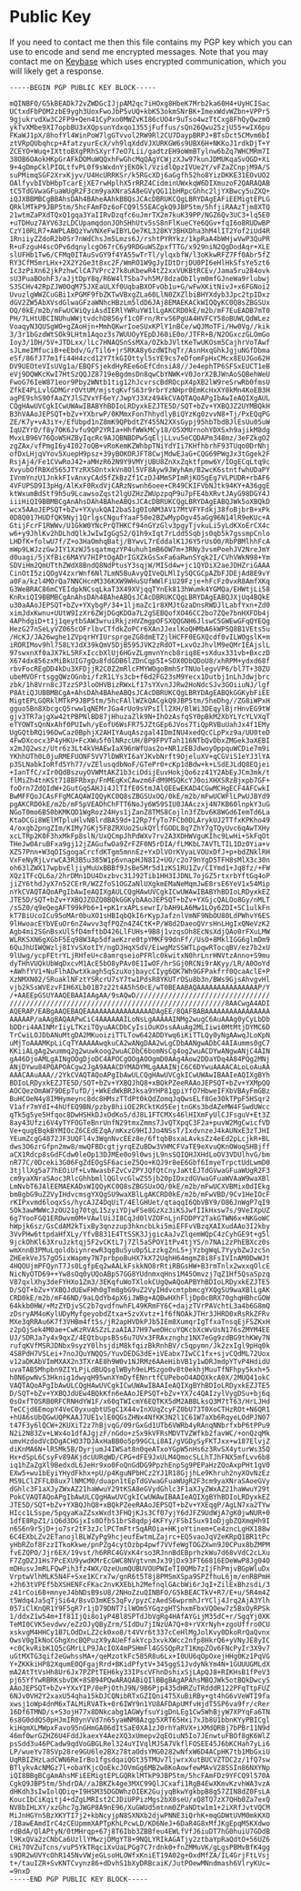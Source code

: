 # Public Key

If you need to contact me then this file contains my PGP key which you can use
to encode and send me encrypted messages. Note that you may contact me on
[Keybase](https://keybase.io/xerthesquirrel) which uses encrypted
communication, which you will likely get a response.

    -----BEGIN PGP PUBLIC KEY BLOCK-----
    
    mQINBFO/G5kBEADk72vZWDGcIJjpAM2qc7iHOxg8HbeK7Mrb2ka60H4+UyHCISac
    UCtxdFbPOM2zbE9ygh3UoxFwoJbP5vUQ+kbK53okmSNrBK+ImexWdvWZbn+VPPr5
    9gjukrvdXw3C2FP9+Qen41CyPxo0MWZvKI86cUO4r9uTso4wzTtCxg8FhQyQwzmO
    ykTvXMbe9XI7opbBU3xXQpsunYdxqo1355jFuffus/sQn26Qwu25zjU55+wIX6pu
    FKaWJ1pX/8hofYl4WinPoW7lgGTvvol2RW9Rl2CU7DaypBRPJ+BTsDct5CMvm6bI
    ztVRpQUbqhcp+AfatzyurEcX/vh9lqXddVJXURKGW6s9UBX6H+NKKoJ1rdkDjT+Y
    ZCEYO+Wuq+IXttoBXgPRhSXyrf7eO7Lii/gadtzEH9oWmBTylnw6bZq7WHCMRm7I
    38OB6OAokHKpGrAFkDOMuWQQxhFwGhcMqQAgYCWjzXJw97kunJDMUKqaSvOGD+Xi
    9+4gDmpCklPIOLtfvPL0f9sWxdnYjEKOkl/VzidlQpzIVUe2Y/vFZaZCnpjM9A/S
    suPMimqSGF2XrxKjyv/U4HcURRKSr/k5RGcXDj6aGgfh52ho8YizDKKE31EOvUO2
    OAlfyvbIVbHbpTcarEjXE7rwHplhX5rRRZ4CidminUWxkqW6DIXmuzoF2QARAQAB
    tC5TdGVwaGFuaWUgR2F3cm9yaXNraSA8eGVyQG11bHRpcGhhc2ljYXBwcy5uZXQ+
    iQJXBBMBCgBBAhsDAh4BAheAAhkBBQsJCAcDBRUKCQgLBRYDAgEAFiEEMigtEPLG
    QRklMTkP9JBP5tm/5hcFAmFDz6oFCQ9l55EACgkQ9JBP5tm/5hfjiRAAzTjm8XTQ
    21wtmZaPXdTQxQ1gqa3YaIIRvDzqfc6uJmrTX2m7kuK39PP/NGZ6Qv3UC3+lq5E0
    +uTDHuz7AYV63zLDCUpamqdonJOhSHhUtv5sS8nFlKueCYe6QGv+fqI6o8RUDwBP
    CzY10RLR7+AWPLABQzYwVNXeFwIBYLQe7KL328KY3BHXDha3hM4lIT2Yof2iUd4R
    1RniiyZZdoR2b0Sr7nWdChsJm5Lmzs6J/rshtPYRYkz/1kpRaA4bWHjwVwP3QuPR
    R+uFzguH4scOPv6dqnylcgO67rC6y9RDGuWSZpxfTTG/x929niN2QgDodAqr+XLE
    slUFHb1Tw6/CFMq0ITAuSvGY9f4YA55wTrTl/ylqxbfW/l3oKkwRFZ7Ff0Abr5fZ
    RY3CfM5mrLHx+2X2Y2Ge3t8xc2F/WmRO1W9gJyIDtDrjDU0PI6eHlHkSfsYe5zt6
    Ic3zPiXn62jkPzhwClCA7VPrc27k8uKbewR4tZ2xxVUKBtRCEv/Jama5ru284ovk
    sU3PuaBOohF3/aJjtDpY8q/R6W4lTSba7vh5M/8dzaObIlym0mfGJneWa9rlubwj
    S3SCHv42RpZJW0OqM75JXEaULXf0UqbaBXOFvOb1u+G/wFwXKitNivJ+x6FGNoi2
    UvuzlgWWZCuGBi1xPGMF9fbZKTwVBxgZLa60LlN0ZXZlbiBHYXdyb3Jpc2tpIDxz
    dGV2ZW5AbXVsdGlwaGFzaWNhcHBzLm5ldD6JAj8EMAEKACkWIQQyKC0Q8sZBGSUx
    OQ/0kE/m2b/mFwUCWiQyiAsdIERlYWRuYW1lLgAKCRD0kE/m2b/mF7EuEADB7mT0
    PH/7LHtUBCINUhuWWjtvdchD856yf1cOFrn/RrvS6PgUA4HVFCY58oBUWLQdWLez
    VoaqyN3QUSgWO+gZAoHjn+MmhQKwrIoeSUxKPlY1nBCe/wQJMoTFi/Hw0Vg//kik
    3/3r1bGzdWtSOk9LHtm1Aqoz3s7WUUOyYEpDJ60iE0o/JTFR+B/N2OGxczGLOmGo
    Ioy3/1DH/5V+JTDLxx/lLc7HNAQSnSsMXa/OZkbJVltKeTwUKOsm5CajhrVoTAwf
    sJLmeIMfuciB+eEbdv/G/Til6+jrSRKA8y6zdWIhqTr/AsnHxqGhkJgjuNGfDbma
    eSf/86fJ77m1fi44H4zcd12Y7tkGIOttyl5sYE9cs7eDfomFpHxCMcx8EUJGo62H
    DV9UEOteVIsUVg1a/EBQFSjekdHyREe6oEfCdnsiA8//Je4ephTP6SFSxEUCT1eB
    eVj9DQWKcKwI7HtSzQQJZ8719eBgdmsDn8qwCbYNWK+V0JorX2BJWnAoSQBehWeU
    FwoG76IeW871eor9Pby2WNtb1tig12hJcvrscBdROcpX4pXB2lW9reSrwRb0fmsU
    ZfkE4PLLvlGDMGrrOVtUM/mjstqKvfS63r9rbrYzNHpr0EmKcHxXY8kMn4KoEB3H
    agPE9shS90fAaZYJlSZVxYF6eY/JwpYJ3Xz494kCVAQTAQoAPgIbAwIeAQIXgAUL
    CQgHAwUVCgkICwUWAwIBABYhBDIoLRDyxkEZJTE5D/SQT+bZv+YXBQJZ2UYMBQkH
    B3hVAAoJEPSQT+bZv+YXbrwP/0KMmxFonThhydlyBiQYzKg0zvvN8+Tj/PxEQqPG
    ZE/K7y+vA3iY+/EfUbpd1nZ8mK9QPbdtZY455N2XXsGypj95hbTbdBJlEsUu05uW
    IqUZYrD/f8y7OK6Jvfu9QP2YRIa+HhfWWkMCy18/O5XMUrnohYDXSxh9ajikM8dg
    MvxLB96V76QoW5HZByIqcRc9AJQBNBDPwSqEljLLvu5eCQDAPm348mz/3eFZkgO2
    zgZAx/vfPmgI6y4I027oQB+vRoKemKZWhbpTNiYdYIi7KHfhbrhF93TUqo0DrNhj
    ofDxLHjqVYov5XuepH9psz+39yBOKORJFT8CwjMdwEJaG+CQG69PWgJx3tGgek2F
    RsjAj4/Fe1CVwRoJ42+aMHzR62N9Y9VMYjUBU8ZnXxZqktfpmw6Y/IOgECqLtq9c
    XvyubOfRBXd565JTYzRXSOntxkVn8Ol5VF8Ayw9JWyhAm/B2wcK6stntfwhUDaPY
    IVnmYnzU1JnkkFIvAnxyCAd5fZkBzZf1CzDJ4MmSPImRjKO5gEg7VLPUDR+rbAF6
    4VFUPSD9I3pHg/AlKxF0RxdVjCARzNswnh6oee+CR49CKIFVbNJtk94KY+A36ggE
    ktWxumBdStf9h5u9LcawsoZqst2lgUZHzZWUpzpqP9u7pFE4bXRvtJAyG98DGY4J
    iiiHiQI9BBMBCgAnAhsDAh4BAheABQsJCAcDBRUKCQgLBRYDAgEABQJWk5oXBQkD
    wcx5AAoJEPSQT+bZv+YXyukQAI2baS1g0IoNM3AV17MtVFYFdkj38foBjbrB+xPk
    0D8Q017HUDfQK9Nyj1QrlgsCNgufYaaF50e2BZwMypOgv45aGg96N14lR9eKUc+A
    GtijFcrF1RWWv/U1GkW0YNcPrQTHKCf94nGYzGlv3pgyTjvkuLi5yLdKXoErCX4c
    w6+y9JhlKv2hDLhdQlkJwIwIgGgS2/Q1h9xIqt7rLdd5Sqbjs0qb5k7gssmpCnlo
    LHDfK+folwU7f/Z+o3HaOmhqBatj/BYwvL7rEddalK1J6Y5rUsO0/RbPBMlhhFcA
    mWp9LWJzzGwJIY1XzWJ5sqatmqzYP4uhuh1mB6OW7m+3RNy3vsmPoehJV2NreJmY
    d0uagi/5jXfBic6MAYV7HIPtOgADrIGXZkGsSxFa6aRwnSYqk2I/CVhVWkN98+Ym
    SDViHm2QmUTthZWdX8BndQ8NdPtusY3sqjW/MISd4w+jc1QYDiX2aeJDHZriGAAA
    CinOtI5ziQOgV4zxrWnf6Nl7LmN5BuAvyQIVeQLMlIySQCGCpAZbFJDEjAd8E9vY
    a0Fa/kzl4MOrQa7NNCHcnM336KXW9WHuSUfWWlFiU29Fzje+hFcFz0vxR8AmfXKq
    G3WeBRAC86mCYEIdpkNCsqLkaT3X49XVjqqTYnEk813hWumk4YGMQa/EHWtjLi58
    KnRxiQI9BBMBCgAnAhsDAh4BAheABQsJCAcDBRUKCQgLBRYDAgEABQJXjUq4BQkE
    u30aAAoJEPSQT+bZv+YXybgP/34+1ljmaZc1r8XMJtGzaDnsRWDJlLabfYxn+Zd0
    ximJdxKwnu+UUtW9IzXr6ZWjDGqKDOa7L2gSEBQofXO46CC2bo7ZQe7bnHXFDb4j
    4APhdgiD+t1j1qeytbSAW3wruiRkjzHVZmgpOFSXQQGNH6JlswC5GWEwGFqQYEQg
    HezG27nSeLyVZ065cOFrlbvCTfdkZoPCr6XAnJJexlKoQHMbA6kWP5Q8B1VEts5u
    /HcKJ/JA26wghe1ZVpqrHYIUrsprgeZG8dmETZjlHCFF0EGXQcdf0vILWOgslK+m
    iRORIMov9hl758LYJdX39kQmV5DjB595JVK2zRdOT+LxvOzJhvlM9eQMrIEAjslL
    97swxnXf0aJX7kL5RFxIccbXlUj6HGvZLgmvnYncb8riq8E+sXdux331vb+BxczD
    X674dx856zxMiBkUIG7gQu8fdGDB6lZDnCqp5I+SOX0DbQDoU8/xhRPM+ydxd68f
    rbvFocREgDD4kDu3XFDjjR2C0Z2mRlcFMYWOgoBmhSrTNUolegvVP6/bl7T+30ZU
    ubeMVOFrtsggQWzOGnbi/fzR1LYs3cb+f6d2FG23sM9Yecx1Dutbj1nLhJdwjbrc
    zbk/1h8Vrn8cJTzzSP3loOHVBizRWxLf17sYXvnJJRw2HoNdcSJv3GOiiuNJ/lgf
    P8AtiQJUBBMBCgA+AhsDAh4BAheABQsJCAcDBRUKCQgLBRYDAgEABQkGGKybFiEE
    MigtEPLGQRklMTkP9JBP5tm/5hcFAllWZkQACgkQ9JBP5tm/5heDhg//ZG8iWPxH
    gguo5Bn8XbcgcQ5rww1qNEMrJGa4rUo9sVPsIll2XH/BlWi3DEqylBjrHnvEG9tW
    gjv3TR7ajgXw42tPBPNlBD87jHhuzaZlk9N+IhOzAsfqSY0pBkM2XbYLYcYLVXqT
    eTYOWTsQnNxAhf0PUIwh/yEofU6WsFR75JZtGEp6JVos7TiQpRVBuUahJx4f1EMy
    UgGQtbRQi96DwCaz0BphjX2AHIYAuqAszgal4IDmINU4xedQcCLpPxz9a/UU0teD
    4FwDXcocx3P4yHKU+FcXWu5f0lNRzcUH/BP9FPVTah116NTbQvDbxZMGek3aXEBI
    x2mJQ2wsz/Utr6z3Lt4kVHAEwIaX96nWfUas2o+NR1zEBJdwoyOppquWCDie7m9i
    YKhhUTh0L0juRMEFUONF5VV7lDWRYI6aYJKvbNrft9OjeluXV+qCGViS1eYJ3lYA
    p3SLNabkIoRfd5Yh77/vZElusqdbNoF/GTePr0+cKp1dBdw+k+LSdEJLdQ8EQjei
    +IanTfC/xIr0QdBszuyOVWMtAKZ1b3ciOdijEuvHokjQo6zz41Y2AbEyJCm3mk/t
    flMiZh4tnKSt718BFRbxp/FnMEqKxCAwzm6FdM9MSQKcYJ0oiXHXSRzBjxpb7GF+
    foOrn7ZdQIdW+2GutGqSAHJi4JlTIfE0StmJAlQEEwEKAD4CGwMCHgECF4AFCwkI
    BwMFFQoJCAsFFgMCAQAWIQQyKC0Q8sZBGSUxOQ/0kE/m2b/mFwUCWFlLPwUJBYd9
    pgAKCRD0kE/m2b/mF5pVEADhChFTT6NoJy6W59SIU0JAAczxj4N7KB60lnpkY3uG
    NGoT0mo6B50bKMKQD1WgRoz24Hys1jZanZ8TMS8Cojln3fZbv6K8WGd6IemTd6La
    KtaDCGi8WElMTpluHlvNBlrdBA59d+12Rp7fyTo7FCb0DLArykUJ2TTfxKPKho49
    4/oxgb2pngZIm/KIMy7GKj5F8ZRXUo2SukQYlfGODL8q7ZhY7gTQyUvc6qAwTXHy
    xcLTRp2K0F3hxMkFp8slN/UxQCmpJhPdWXv7rv2A3XDHWVguKIhc9LwHi+SkFqOt
    THeJw0AruBFxa9gj12jZAGufwOa9ZrFZF0N5rDIA/fLMKbL7AVTLTIL1Dz0Yia+v
    XZ57Pnn+W3qOISgogaCrcfdKTgm5mnnEz+YxDlVOrKVyaLVOUxDfJ+p+bdZNklRH
    VxFeNyRjLvrwCA3R3B5u385W1p6vnapHJN8I2+UO/c2o79nYgD5TFH8sMlX3c30n
    oh63lZWX17wpbvEljiyMuUxBBBf9JsBeSMr5d1zKS1RU1Zv/CIYmd1+Jq8fz/+FW
    XQz1TFcQL6a/2hrDMn1DU4Dxzbvc31J92Tib1HH3IJDNL7ojGZ5rtxrbYftGq4oP
    jiZY6thdJyX7n52CErR/WZZfoS1OGZaNlUXgkmEMaNeMqmJwE8rsE6YeV1x54Mip
    nYkCVAQTAQoAPgIbAwIeAQIXgAULCQgHAwUVCgkICwUWAwIBABYhBDIoLRDyxkEZ
    JTE5D/SQT+bZv+YXBQJZOZQ0BQkGGKybAAoJEPSQT+bZv+YXGjcQALOo8Gy/nMLT
    /sSZ0/q9eQegAFT99kPb6+1+pK1rxAPLsewrI/bAH9LA6Mw1LOy6ZDI+SC1ulkFn
    kT7BiUcoICu95oMAr0buXO1sHBIqbQkI6rKypJafznlVmNF9NbOU80LdPWhvY6ES
    9lHwoacEYbVEuOr6nZ4wvv3qfPQZn4Z4CtK+P/W8d2DaeoQVrsHnLHgIxQNeVzK2
    Agb4mi2SGnBsxUlSfD4mftbD426LlFUHs+9B8j1vzqsOh8EcNsXdjQAo0rFXuLMW
    WLRKSXN6gXGbF5Eq98W3Ap5dfaeKzre0tpYMKF99dnFf//UsO+8MklIGG6glmDm9
    6QuJhUIWQWzlj8IYvSXotIY/ngDJHqXSdV/EiwgMzSSWTLpqwRTocqBV/ez7b2xU
    9lUwg/ycpFEtrYLjRHfeU+c8amrqseioPFRlc0kwitxN0hrLnrHNVtzAnno+S9mu
    dyTHhVUQkUbWqDxcvM1AcE5bO8yPAv0E1IwOF/hrSGj0RCNi9rAKyy/LR/A0OoYd
    +AWhfYV1+NuFlhADwtXkagh5qSzuXojbaycCIyg6QK7Wh9GFPakfrf0QcaAclE+P
    XzNMXN02/SRuaklNFztYSRcrU7sY7tw1PdsR8YKUTrOSu8b3n/BWs9GjsAhvgvHl
    vjb2kSsWVEzvFIH6XLb01B7z22t4A5hS0cE/wT0BEAABAQAAAAAAAAAAAAAAAP/Y
    /+AAEEpGSUYAAQEBAAIAAgAA/9sAQwD/////////////////////////////////
    /////////////////////////////////////////////////////8AACwgA4ADI
    AQERAP/EABgAAQEBAQEAAAAAAAAAAAAAAAADAgEE/8QAFBABAAAAAAAAAAAAAAAA
    AAAAAP/aAAgBAQAAPwCiC4AAAAAAILoNsLgAAAAAINMg2wugC6AuAAAg0yCyLbDb
    bDDri4AAINMrIiyLTKziTQyuAACDbCyIsiOuKOssAAuAg2MLIiwi0MtMtjDYMC6D
    TrCwiLOJDbANuMtgDA2MKuoiziTTLTow642ADDYwq6iKiTTLQy0yNgAAwqJLoKpN
    uMjToAAAMKpLiCqTYAAAAAwqkuCA2wANgDAA2wLgCDbAANgwADbC4AIAumms0gC7
    KKiiALgAg2wummq2g2wuwkoog2wuACDbC6bomNsCg4og2wuACDYwANgwANjC4AIN
    gA46DjoAMLgAINgOOgDjoDC4APOCgOOgAOOgmD0AAg4Aow2DDaYDq4A84PQg2MNj
    ANjDYwu84PQAPOACgw2JgA9AAACDYMADYMLgAAAINjC6C6DYwuAAAACALoLoAuAA
    AAACAAuAAA//2YkCVAQTAQoAPgIbAwULCQgHAwUVCgkICwUWAwIBAAIeAQIXgBYh
    BDIoLRDyxkEZJTE5D/SQT+bZv+YXBQJhQ8+xBQkPZeeRAAoJEPSQT+bZv+YXMpQQ
    AOCQezOmAW79DEpTufD/j+WkEdWkBRJksa9YHP81gpiYfO7HbweIFXbVBAyFmGBz
    BuHCOeN4y8IMHymeync8dc8HMszTTdPt0kQdZomqJqQwsELf8Ge3OkTPpF5HSqr2
    V1afr7mYdI+4hUfEQ9BN/pzby8hiiOE2RCktKd5EejtnGKs3bdAZeMW4FSwdUWcc
    qTk5g5ye5Hfqoc8DwHSHkDJxOdKo5/dJ8L1FTCMXs46lHIXmFyUlCJFsguV+Et3Z
    8ay43Ufzi6V4yTYFOGTeBnrUnfN29tmxZmms7JvQTXpqC3F2a+puvW2MgCwicfVD
    Ve+qugEBqkBYMIOcZ6CEdEZqA/mKxzG9HIJJo4NSsT/IxdvnzeJ4kAUNxE3zTJHI
    YEumZcgG4872JF3UQFl4v3WqnNvcEEz8e/6ftqbBsxaLAvksZz4eEd2pLcjkR+BL
    dws3O6zrGfpn2mw8/mwQFBDcgtjyrqEZuBDw3VHMCFVaTE9eXvuQKnOWoqSHBjff
    aCX1Rdcp8sGdFCdw0leOp13DJMEe0o9l0wsjL9nsSQIQHJXHdLoOV3VDUlhvG/bm
    nR77C/0Dceki3G06FgZdEOgSF6acieZ5Qo+KQJ9r8eE6Gbf6ImyeTrpctUdLwmD0
    3tjllXg5a77hEOiUf+LvNwasbFZvCvZPYJQfQtCnyJaKtEJTdGVwaGFuaWUgR2F3
    cm9yaXNraSAoc3RlcGhhbmllQGlvcGlwZS5jb20pIDxzdGVwaGFuaWVAaW9waXBl
    LmNvbT6JAlEEMAEKADsWIQQyKC0Q8sZBGSUxOQ/0kE/m2b/mFwUCXVBMix0dIEkg
    bm8gbG9uZ2VyIHdvcmsgYXQgSU9waXBlLgAKCRD0kE/m2b/mFwVBD/9Cv1HeIOcF
    rKIPxvmd6loqxSs/hycAJZ4DqUiT/4ElGHUet/qtaqqI6QbVBY9/O86JnWgP7qI9
    SOk3awMWWcJzOU21g70tgL15zyiYDjwFSe8GzXz3iKSJwfIIkHxsw7s/9VeIXpUZ
    6g7YooFGQ1ERDwvm0M+VAwlUiJI8CqJd0lVZOFnLjnFDDPY2TakGTWN6x+NKGoWC
    hWpjk6sz/GsCdAM2kTixBy3qnzzup3hkncbLki5miEFFvVBzqXAIXudAAo3I2kby
    3VvPHw6ttpdaHfXLy/YfvB831E4TtSSK3JjgicAaJvZlqemWQpC4zCyhGE9t+g5l
    9jckOhKl63XruJzktqj5F2vCKtL7j7Zl5aSPOY1tPv4tjYS/n7NAi2zPhEBXcz0s
    wmXnnB3PMuLqoldbiynrewR3qg8uSyu0p5LzzkgZnL5+jYzbgWqL7YyybZwJzcSn
    ZHEekVeJS7gO5ixWapmy7N7prbpoBuHX7kX72UqhH64mgmZ8i8FsIVInAM0DwWJt
    4HQOUjmPFQynT7Js0LgfpEq2wAALkFskkNO8rRtiRBGsHW+B3rmTnlx2wxxqOlcE
    NicNyOTD69++Yw8sOq0yUQoABpS7GG8YUdnmxqHns1M45Omvzj7qZ1Hf5QsaSpzq
    V87qxlXhy3deFYHXo1Zm3/3EKqfuWoTXlokCUgQwAQoAPBYhBDIoLRDyxkEZJTE5
    D/SQT+bZv+YXBQJdUEwFHh0gTm8gbG9uZ2VyIHdvcmtpbmcgYXQgSU9waXBlLgAK
    CRD0kE/m2b/mF46ND/9aLQdYb4pX6iJWBg+AQBwHXhFljDp0cBRX70ghqHBhcGOW
    64kkb0HW/+MzZYDjvSC2b7qvdfnwhFL49KRmFY6C+dajzTVrPAVchtL3a4b6G8mQ
    zDsryAM4oKylUDyMyfgeyobdZtxa+SzvXvtz+1f6fNOAkJTHr3JHRD0xRsRkZFRv
    MXe3qRRAu6K7f3VHBm4ft5s/jR2apHVDkPJb5IEm8XumqrIgTfxaTnsqEjFSZKxH
    z2pQjSek4M0ae+CwKzRVASZzLzaAIAJ7H97weOHcuYQKcbXcWvUsN176sZMYM4EE
    UJ/SDRJa7y4x9qxZ/4EQtbupsB5s6u7UVx3FRAxznghz1NX7eGg9zdBG9thKWy7N
    rufqKVfMSRJDNbx9syzY0lhsjdiM8kfqizBkRnhBV/c5qpymn/Jk2zxIgl9pHq0k
    4S8PdH7VSLei+7noJQuYNQQS/YuvDEDG3dE+iVEabx7IwCC1fx+sjvCQdML72Uox
    v12aDKAbVImMXAX2n3TXrAE8h9W0v1NJRMz6AAeHibVB1y1wDRJmdpYTvP4HdidU
    uvaTAB5Mhpbn9ZIYLPjLdBUQsglWByh9eLMSzgo0v8t0ekhjMuuTfNFhpy5kxh+5
    h0N6pwNvS3Hknig1dwyqH95wnXYmDyfENnrtfCUPeboO4ADQXkcA0X/2MUQ41okC
    VAQTAQoAPgIbAwULCQgHAwUVCgkICwUWAwIBAAIeAQIXgBYhBDIoLRDyxkEZJTE5
    D/SQT+bZv+YXBQJdUEw4BQkKfn6eAAoJEPSQT+bZv+YX7c4QAIzylVygDSu+bj6q
    0sOxfTOSRB0RFCRNHdYW1F/x60qTWIcmY6EQTKX5dM2ABBLksQ3M7tT63/HrLJHd
    TeCCjd6EmopY4VeC0yxuqbtUSgC1X44vInXUqZcyFZ0bU73T0XoCTHzROt+N6QR1
    +hUA6sUbQGwUQPKAAJ7UE1vlE0QGsZHNx4NfKK3N2l1C61W7aXb6RqyeLOdPJN07
    t47F3y6lQCW+2KUXiT2z7hBjvqG/09rGxGd1UTb6VWRb4yRAnqNNbrfxbP6tPPu9
    N2i2N83Zv+LWx4o1dfAJgjzF/nGdo+zSx9kVFRsMDVTVZWfkb2favWC/+onQzqMk
    umvHzdodVcDDgACHO37DJAxHaBB0o5p99GCLi8AI/gVGDySyFKTJxx+w187ElvjZ
    diKnMA6N+lR5Mk5B/DyrjumJ4IWSat8n0qeATxoYGpW5nHs6z3RvSX4yturWs35Q
    Hx+dSpL6CsyFv89AKjdcUURqWD/CPG+dFE9JxULM4QmocSLLhTJhFNX5mfLvv6b8
    iq1hZaZgXl9BedxdL6JeHr9xo0FoQnGdDG9PpzhEnpSg9PEPaHzZQoAxpPHt1gV0
    EXw5+wu1bEyiYHydFkhx+pU/p4KguNPbHCz2YJ1R18GjjhLe9Khruh2nyXOvNzEz
    MS9LClZFFL08ux7lNMCM0/duapn1tEpTdGVwaGFuaWUgR2F3cm9yaXNraSAoeGVy
    dGhlc3F1aXJyZWxAZ21haWwuY29tKSA8eGVydGhlc3F1aXJyZWxAZ21haWwuY29t
    PokCVAQTAQoAPgIbAwULCQgHAwUVCgkICwUWAwIBAAIeAQIXgBYhBDIoLRDyxkEZ
    JTE5D/SQT+bZv+YXBQJhQ8+xBQkPZeeRAAoJEPSQT+bZv+YXEqgP/AgLN7xa2TYw
    HIcc1LSspe/5pqyaKaZZsxWxdt3FHQjKJs3Cf07yjY6dJFZ9UdWjA7gK0jwNUR+0
    1dfE8RpZ1/iQ6d3DGjxIs0DfbS1brS8qdpj4KFYy/FSbI5ux91oDjgbZQXmqHh9I
    n6S6n9r5jD+jo7sr2tF3zJclPCTmFtr5qAROia+HKjoYtinem+Ce4zncLgHX188w
    6C4EXbLZv2ETanojlBLWZyPg9hcjeufEwtmLZajrc+EQ5vaoJqV2eKRpQ1BR1tPc
    yHbRZof8FzzITkoKkwe/pnPZg4cytOzbp4pwf7VVfeWgTOGZXwn9J0CPux8bZMPM
    fvEZQPO/Jjr6EX/19vst/h6RRC4GVxK4rso3RJnnBdEBprhzkWu7d68vVdC2cLXu
    F7ZgDZJ1Hs7PcEXU9ywdKMrEcGWC8NVgtvnmJx39jDx93FT66816EDeWwP8Jg04O
    mDHusvJmRLFQwPih3fz4WX/OzeUumQUBUVOUPWIeTI0QMb7zIjFhPmjvBGpWluDx
    VrptwVlhMLK5N4F+Sxe1KCrx7w/gnR6t5T8j8PMSmXSpa9SPZfhuL6jm/enRBPmH
    +2h63tVPEf5bXSHENFcFKac2nvKXEbLh2MefnqlGAcbWi6rJqI+ZilExBhzsdi/3
    z41rCoi6B+mnyeJ4bNDsB9sU8/2NHoZzuQINBFO/G5kBEACTkV+R7/E+u/5R4m4Z
    t5Wdq4Ja5qTjSi64/BsvD3mKES3qFv/pyzCzAedS6wprmhJrYClj4Jrq2AjA3Ylh
    057iClKnQR1Y9F5gR7r1jD79DNT7ilWOm5YGqzgHTShxmFbxVQOew7z5BxOyRPSk
    1/ddxZ1w54m+If81IjQi8o1yP4Bl8SPTdJbVgRg4HAfAYGijM35dC+r/SgqYj0XK
    TeMI0CVK5evdwv/eZzOJyQByZrm/SIdDu7jINzUA7Q+8+rVXrNyh+zgoUffro0CU
    xskvgM4HHCy1B7LOdDxLZ2ck0xo8/t4VVr6t337cCeHlMgJolKvy0DkoRrQaQvnx
    OwsV0gIkNoCGhgXncBQPuzX9yAUeFfakYcp3xvkXWcc2nfp8HkrQ6+yVNyJE8yIC
    +c0CkvRibK1Q5cGMrLLP9JAcIOX4mPSHmFl4GSSQpRzT1KmpZOv6FNcPyIr3X9v7
    uGtMXTG3qif2eGwhssMA+/qeMzotkFc585R8u6Lx+I0UU6qOpOxejHHg0Kz1PqVG
    Y+ZKKkiHP82XqumE0QFgajRrd+BKidPfytV+345ggS1JvdyNkYm4N+1GUUUGMLdX
    mA2AtTtVsHh8Ur6Jx7PZPtTEH6ky33IPscVFhnDshixSjLApQJ8+RIKHsB1fPeV3
    pj65YfYwRBRKsbvDK+8SB94PQwARAQABiQIlBBgBAgAPAhsMBQJWk5otBQkDwcyS
    AAoJEPSQT+bZv+YXxYIP/0ePjOthJ9N/9B6Pjp435dHRZuTRdddR122PFqTtpFUZ
    6NJv0VH2Y2xaxU54qha15kDJCQNibRTxGZIQni4T5XuBiRBy+gt4hG6vVeWTI9fa
    xwsj1oWp4dnM6xTALMiRVATk+0r6IWY9n1YU8AFDApUMfvHjdT5SP6va9fr/cRer
    16Df6TMND/s+S3ojH77x8DNkcabg1AGWyfsuYigDnLEg1Cw5WhBjyW7XPYqFa6TN
    6s8G0ddQS0pHJmIR0ynVVd7n65yaWNM8Azgp5XRT65Hxi7xJb8U1bbnKYyPBICgl
    kiHqmXLMWpxFavo95nGHmGA06dItSaE0XA1zJ0rhYaRVX+iXMdQRBj7bPBr11N9d
    46mf0wrGZHZ6U4FddJkaexY4AezXQ3xUmepv2qEOiuN5Io7JEnwtuFBOf8gK6WlZ
    psSdd3u46PCadw9qdVoGBGLRel324uYIVqlMJSA7VkflFOSEE45J6bKCHah7yLi6
    LP/wueYv78SVp28re9GU6le2BXz78taOdsYMG0282wNfxW6D4ACpHK7tb1MbGxiU
    UqRBIZHzLadCWN6ReIrBo1fgsdqaiQGt35TMUv7ljwrxXutBUCVZTDC2z/1fQ7sw
    BTlykvAcNMGz7l+obaYKjcQoEkcJOVmGg6MB2w8KoAowfewMAvV28SSIn86NXYNp
    iQI8BBgBCgAmAhsMFiEEMigtEPLGQRklMTkP9JBP5tm/5hcFAmFDz9YFCQ9l570A
    CgkQ9JBP5tm/5hdrDA//aJBKZk4ge3MXC99QlJCxafi1RgB4EwXKmvKzvhWA3vzA
    dHKdh3sIwIolQDiq+I9HSM35DGDWhzOIEK2GujyqBkwYgkbpB8g57ZIN8dZ0FsLA
    KoucIbCiKqitj4+dZgLMRIst2CJDiUPPizMgs2bX0seU/xQ8TQ7zX7QHb0Za7exQ
    NV8bIHLXY/xzGhc7gJWGP8A9nE96/XuGWUd5mtnm0ZPaNDtw1m1+2iXRfJvtVQCM
    MiJnHGYn5BzXKYTI7j2+kbNcyjpN8SXNXb2djwPNNE3iQrhK+mqGDWtUVM0mkKXO
    /IBawEAmdIrC4zCEUpmmXAPTpKhLPcwLD/KD6NeJ+6DaR4G8xMfJKgEpqM5KXdwo
    rdBdA/QlAPtyN/0tMHrqp+67j8T6Ibb3ZBBfeu4EWLfVfJ6iuDT7hG0huiU7GDdB
    l9KxQVa2zCNbCa6UzllYMwzjDMgYT8+9NQLYRIkAGATjy2ztbaYpRaQdtO+56UZ6
    CHi70VZuTcns/vuP5YkTRqciXvUaLPGg7C7rdnk0+fnZMMuVK/gLgsPBMvBfK4gg
    s9DR2wUVYcOhR145NvVWjeGLsoHLOWfxKniET19A02g+OxdMfZA/IL4GrjFtLVsj
    t+/tauIZR+SvKNTCvynz86+dDvhS1bXyDRBcaiK/JutPOewMNndmash6VlryKUc=
    =9nxD
    -----END PGP PUBLIC KEY BLOCK-----

